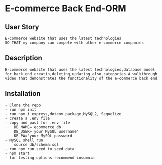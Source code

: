 # E-commerce Back End-ORM


## User Story
    E-commerce website that uses the latest technologies
    SO THAT my company can compete with other e-commerce companies

## Description
    E-commerce website that uses the latest technologies,database model for back end creatin,deleting,updating also categories.A walkthrough video that demonstrates the functionality of the e-commerce back end

## Installation

    - Clone the repo
    - run npm init
    - run npm i express,dotenv package,MySQL2, Sequelize
    - create a .env file
    - copy and past for .env file
        DB_NAME='ecommerce_db'
        DB_USER='your MySQL username'
        DB_PW='your MySQL password
    - MySQL shell run 
        source db/schema.sql
    - run npm run seed to seed data
    - npm start
    - for testing options recommend insomnia


